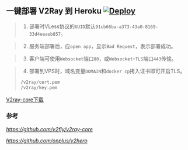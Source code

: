 ## 一键部署 V2Ray 到 Heroku  [![Deploy](https://www.herokucdn.com/deploy/button.png)](https://heroku.com/deploy)

> 1. 部署时VLess协议的`UUID`默认`91cb66ba-a373-43a0-8169-33d4eeaeb857`。

> 2. 服务端部署后，应`open app`，显示`Bad Request`，表示部署成功。

> 3. 客户端可使用`Websocket`端口`80`，或`Websocket+TLS`端口`443`传输。

> 4. 部署到VPS时，域名变量`DOMAIN`和`docker cp`拷入证书即可开启TLS。
> ```sh
> /v2ray/cert.pem
> /v2ray/key.pem
> ```

[V2ray-core下载](https://github.com/xiaokaixuan/v2ray-heroku/releases/tag/v4.34.0)

### 参考 
*https://github.com/v2fly/v2ray-core*

*https://github.com/onplus/v2hero*
